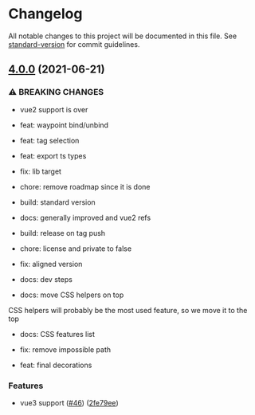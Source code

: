 # Changelog

All notable changes to this project will be documented in this file. See [standard-version](https://github.com/conventional-changelog/standard-version) for commit guidelines.

## [4.0.0](https://github.com/scaccogatto/vue-waypoint/compare/v3.5.0...v4.0.0) (2021-06-21)


### ⚠ BREAKING CHANGES

* vue2 support is over

* feat: waypoint bind/unbind

* feat: tag selection

* feat: export ts types

* fix: lib target

* chore: remove roadmap since it is done

* build: standard version

* docs: generally improved and vue2 refs

* build: release on tag push

* chore: license and private to false

* fix: aligned version

* docs: dev steps

* docs: move CSS helpers on top

CSS helpers will probably be the most used feature, so we move it to the top

* docs: CSS features list

* fix: remove impossible path

* feat: final decorations

### Features

* vue3 support ([#46](https://github.com/scaccogatto/vue-waypoint/issues/46)) ([2fe79ee](https://github.com/scaccogatto/vue-waypoint/commit/2fe79ee0e1c30bc314b5c66fc3eadbdbca536d4f))
